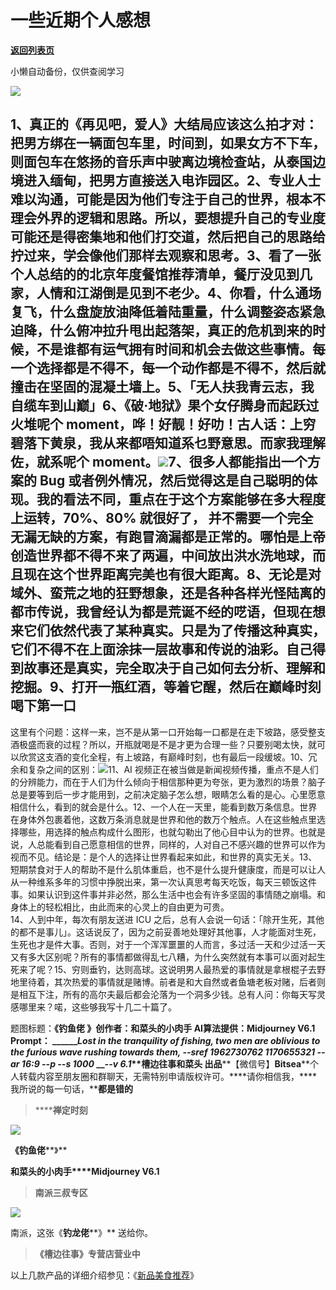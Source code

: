 # 一些近期个人感想

[**返回列表页**](/gzh/槽边往事)

小懒自动备份，仅供查阅学习

![](https://mmbiz.qpic.cn/mmbiz_jpg/Ia6gU9JNtkoOKiaEBCNBKbSUOialtG9dSM7Mib5icwIfkZf2tLc7rwTBa2yplUuh713Q9lPPOjRsyTv1FKia3T7YiaoA/640?wx_fmt=jpeg&from;=appmsg)

1、真正的《再见吧，爱人》大结局应该这么拍才对：把男方绑在一辆面包车里，时间到，如果女方不下车，则面包车在悠扬的音乐声中驶离边境检查站，从泰国边境进入缅甸，把男方直接送入电诈园区。2、专业人士难以沟通，可能是因为他们专注于自己的世界，根本不理会外界的逻辑和思路。所以，要想提升自己的专业度可能还是得密集地和他们打交道，然后把自己的思路给拧过来，学会像他们那样去观察和思考。3、看了一张个人总结的的北京年度餐馆推荐清单，餐厅没见到几家，人情和江湖倒是见到不老少。4、你看，什么通场复飞，什么盘旋放油降低着陆重量，什么调整姿态紧急迫降，什么俯冲拉升甩出起落架，真正的危机到来的时候，不是谁都有运气拥有时间和机会去做这些事情。每一个选择都是不得不，每一个动作都是不得不，然后就撞击在坚固的混凝土墙上。5、「无人扶我青云志，我自缆车到山巅」6、《破·地狱》果个女仔腾身而起跃过火堆呢个
moment，哗！好靓！好叻！古人话：上穷碧落下黄泉，我从来都唔知道系乜野意思。而家我理解佐，就系呢个
moment。![](https://mmbiz.qpic.cn/mmbiz_jpg/Ia6gU9JNtkoOKiaEBCNBKbSUOialtG9dSMgicITC7UfX4yfJc2Py8UjlumN48UjwKAOGAaDiamw9qrqgEmxCfVHmTQ/640?wx_fmt=jpeg)7、很多人都能指出一个方案的
Bug 或者例外情况，然后觉得这是自己聪明的体现。我的看法不同，重点在于这个方案能够在多大程度上运转，70%、80% 就很好了，
并不需要一个完全无漏无缺的方案，有跑冒滴漏都是正常的。哪怕是上帝创造世界都不得不来了两遍，中间放出洪水洗地球，而且现在这个世界距离完美也有很大距离。8、无论是对域外、蛮荒之地的狂野想象，还是各种各样光怪陆离的都市传说，我曾经认为都是荒诞不经的呓语，但现在想来它们依然代表了某种真实。只是为了传播这种真实，它们不得不在上面涂抹一层故事和传说的油彩。自己得到故事还是真实，完全取决于自己如何去分析、理解和挖掘。9、打开一瓶红酒，等着它醒，然后在巅峰时刻喝下第一口
---
这里有个问题：这样一来，岂不是从第一口开始每一口都是在走下坡路，感受整支酒极盛而衰的过程？所以，开瓶就喝是不是才更为合理一些？只要别喝太快，就可以欣赏这支酒的变化全程，有上坡路，有巅峰时刻，也有最后一段缓坡。10、冗余和复杂之间的区别：![](https://mmbiz.qpic.cn/mmbiz_jpg/Ia6gU9JNtkoOKiaEBCNBKbSUOialtG9dSMsQCpaobgNInLzHZyVXFeGJu18oPdjE3iaoB6QHq0pKkhiaz6OG63cDHw/640?wx_fmt=jpeg&from;=appmsg)11、AI
视频正在被当做是新闻视频传播，重点不是人们的分辨能力，而在于人们为什么倾向于相信那种更为夸张，更为激烈的场景？脑子总是要等到后一步才能用到，之前决定脑子怎么想，眼睛怎么看的是心。心里愿意相信什么，看到的就会是什么。12、一个人在一天里，能看到数万条信息。世界在身体外包裹着他，这数万条消息就是世界和他的数万个触点。人在这些触点里选择哪些，用选择的触点构成什么图形，也就勾勒出了他心目中认为的世界。也就是说，人总能看到自己愿意相信的世界，同样的，人对自己不感兴趣的世界可以作为视而不见。结论是：是个人的选择让世界看起来如此，和世界的真实无关。13、短期禁食对于人的帮助不是什么肌体重启，也不是什么提升健康度，而是可以让人从一种维系多年的习惯中挣脱出来，第一次认真思考每天吃饭，每天三顿饭这件事。如果认识到这件事并非必然，那么生活中也会有许多坚固的事情随之崩塌。和身体上的轻松相比，由此而来的心灵上的自由更为可贵。  
14、人到中年，每次有朋友送进 ICU
之后，总有人会说一句话：「除开生死，其他的都不是事儿」。这话说反了，因为之前妥善地处理好其他事，人才能面对生死，生死也才是件大事。否则，对于一个浑浑噩噩的人而言，多过活一天和少过活一天又有多大区别呢？所有的事情都做得乱七八糟，为什么突然就有本事可以面对起生死来了呢？15、穷则垂钓，达则高球。这说明男人最热爱的事情就是拿根棍子去野地里待着，其次热爱的事情就是赌博。前者是和大自然或者鱼塘老板对赌，后者则是相互下注，所有的高尔夫最后都会沦落为一个洞多少钱。总有人问：你每天写灵感哪里来？喏，这些够我写十几二十篇了。  
  
题图标题：**《钓鱼佬 》******创作者：**和菜头的小肉手** AI算法提供：**Midjourney V6.1** Prompt：
_________Lost in the tranquility of fishing, two men are oblivious to the
furious wave rushing towards them, --sref 1962730762 1170655321 --ar 16:9 --p
--s 1000___ ___\--v 6.1_**槽边往事****和菜头
出品******【微信号】****Bitsea******个人转载内容至朋友圈和群聊天，无需特别申请版权许可。****请你相信我，****我所说的每一句话，****都是错的**

> ******禅定时刻**

![](https://mmbiz.qpic.cn/mmbiz_jpg/Ia6gU9JNtkoOKiaEBCNBKbSUOialtG9dSMYIwegAkWTFERMaibHDrIurLz1Vzs2HoJ1D1Cu3tphSS2bgUfm8T5m0Q/640?wx_fmt=jpeg&from;=appmsg)

**《钓鱼佬****》**

**和菜头的小肉手****Midjourney V6.1**

> **南派三叔专区**

![](https://mmbiz.qpic.cn/mmbiz_jpg/Ia6gU9JNtkoOKiaEBCNBKbSUOialtG9dSM2nKuwVhZqbUUZ8KlhZibaOtpdJ9yE83hdsfic4ge0AUXNMEjfmbFg9wg/640?wx_fmt=jpeg&from;=appmsg)

南派，这张《**钓龙佬****》** 送给你。

> **《槽边往事》专营店营业中**

以上几款产品的详细介绍参见：《[新品美食推荐](https://mp.weixin.qq.com/s?__biz=MjM5MjAzODU2MA==&mid=2652801681&idx=1&sn=14620ec952928e23d02fc38dcf3acdeb&scene=21#wechat_redirect)》

  

